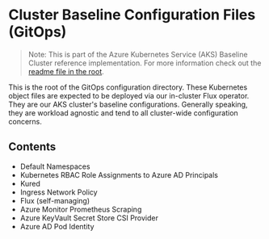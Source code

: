 # Cluster Baseline Configuration Files (GitOps)

> Note: This is part of the Azure Kubernetes Service (AKS) Baseline Cluster reference implementation. For more information check out the [readme file in the root](../README.md).

This is the root of the GitOps configuration directory. These Kubernetes object files are expected to be deployed via our in-cluster Flux operator. They are our AKS cluster's baseline configurations. Generally speaking, they are workload agnostic and tend to all cluster-wide configuration concerns.

## Contents

* Default Namespaces
* Kubernetes RBAC Role Assignments to Azure AD Principals
* Kured
* Ingress Network Policy
* Flux (self-managing)
* Azure Monitor Prometheus Scraping
* Azure KeyVault Secret Store CSI Provider
* Azure AD Pod Identity
